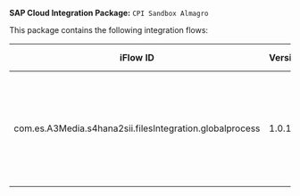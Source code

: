 **SAP Cloud Integration Package:** `CPI Sandbox Almagro`

This package contains the following integration flows:
<!-- IFLOW_TABLE_START -->
| iFlow ID      | Version | Sender        | Receiver      | Description                        | Details Link |
| ------------- | ------- | ------------- | ------------- | ---------------------------------- | ------------ |
| com.es.A3Media.s4hana2sii.filesIntegration.globalprocess | 1.0.15 | S4HANA | SII | This process moves files from A3Media's SFTP on-premise server to SERES' SFTP server. Files are processed sequentially by type (alta, baja, modificaci\u00F3n). | [View Details](com.es.A3Media.s4hana2sii.filesIntegration.globalprocess/1.0.15/readme.md) |
<!-- IFLOW_TABLE_END -->

